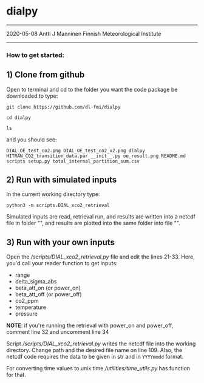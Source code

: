 # dialpy

----
2020-05-08
Antti J Manninen
Finnish Meteorological Institute

----
### How to get started:
## 1) Clone from github
Open to terminal and cd to the folder you want the code package be downloaded to
type:

  `git clone https://github.com/dl-fmi/dialpy`

  `cd dialpy`

  `ls`

and you should see:

  `DIAL_OE_test_co2.png
  DIAL_OE_test_co2_v2.png
  dialpy
  HITRAN_CO2_transition_data.par
  __init__.py
  oe_result.png
  README.md
  scripts
  setup.py
  total_internal_partition_sum.csv`

## 2) Run with simulated inputs
In the current working directory type:

  `python3 -m scripts.DIAL_xco2_retrieval`

Simulated inputs are read, retrieval run, and results are written into a netcdf file in folder "", and results are
plotted into the same folder into file "".

## 3) Run with your own inputs
Open the */scripts/DIAL_xco2_retrieval.py* file and edit the lines 21-33.
Here, you'd call your reader function to get inputs:
 - range
 - delta_sigma_abs
 - beta_att_on (or power_on)
 - beta_att_off (or power_off)
 - co2_ppm
 - temperature
 - pressure

**NOTE**: if you're running the retrieval with power_on and power_off, comment line 32 and uncomment line 34

Script */scripts/DIAL_xco2_retrieval.py* writes the netcdf file into the working directory. Change path and the desired
file name on line 109. Also, the netcdf code requires the data to be given in str and in `YYYYmmdd` format.

For converting time values to unix time */utilities/time_utils.py* has function for that.



